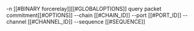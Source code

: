 -n [[#BINARY forcerelay]][[#GLOBALOPTIONS]] query packet commitment[[#OPTIONS]] --chain [[#CHAIN_ID]] --port [[#PORT_ID]] --channel [[#CHANNEL_ID]] --sequence [[#SEQUENCE]]

